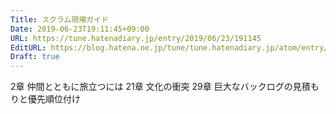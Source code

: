 ```yaml
---
Title: スクラム現場ガイド
Date: 2019-06-23T19:11:45+09:00
URL: https://tune.hatenadiary.jp/entry/2019/06/23/191145
EditURL: https://blog.hatena.ne.jp/tune/tune.hatenadiary.jp/atom/entry/17680117127205411842
Draft: true
---
```


2章 仲間とともに旅立つには
21章 文化の衝突
29章 巨大なバックログの見積もりと優先順位付け
